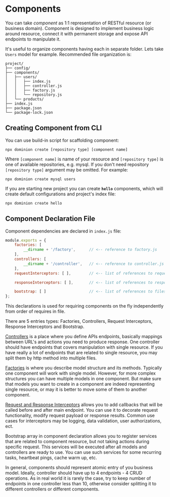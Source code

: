 # Components
You can take _component_ as 1:1 representation of RESTful resource 
(or business domain). Component is designed to implement business 
logic around resource, connect it with permanent storage and expose
API endpoints to manipulate it. 
 
It's useful to organize components having each in separate folder. 
Lets take `Users` model for example. Recommended file organization is: 
```
project/
├── config/
├── components/
│   ├── users/ 
│   │   ├── index.js
│   │   ├── controller.js
│   │   ├── factory.js
│   │   └── repository.js
│   └── products/
├── index.js
├── package.json
└── package-lock.json
```

## Creating Component from CLI

You can use build-in script for scaffolding component:
```shell script
npx dominion create [repository type] [component name]
``` 
Where `[component name]` is name of your resource and
`[repository type]` is one of available repositories, e.g. mysql.
If you don't need repository `[repository type]` argument may be omitted. 
For example:
```shell script
npx dominion create mysql users
```
 
If you are starting new project you can create **`hello`** components,
which will create default configurations and project's index file:

```shell script
npx dominion create hello
```

## Component Declaration File

Component dependencies are declared in `index.js` file:
```js
module.exports = {
    factories: [
        __dirname + '/factory',      // <-- reference to factory.js
    ],
    controllers: [
        __dirname + '/controller',   // <-- reference to controller.js
    ],
    requestInterceptors: [ ],        // <-- list of references to request interceptors

    responseInterceptors: [ ],       // <-- list of references to response interceptors

    bootstrap: [ ]                   // <-- list of references to files that will run on startup
};
```
This declarations is used for requiring components on the fly independently from 
order of requires in file.

There are 5 entries types: Factories, Controllers, Request Interceptors, 
Response Interceptors and Bootstrap.

[Controllers](controllers/) is a place where you define APIs endpoints, basically mappings 
between URL's and actions you need to produce response. One controller should
have endpoints that covers manipulation with single resource. If you have really
a lot of endpoints that are related to single resource, you may split them 
 by http method into multiple files.  

[Factories](/factories-and-models) is where you describe model structure and 
its methods. Typically one component will work with single model.
However, for more complex structures you can have multiple models in
one component. But make sure that models you want to create in a component 
are indeed representing single resource, or
may it is better to move some of them to another component.

[Request and Response Interceptors](/interceptors) allows you to add callbacks
that will be called before and after main endpoint. You can use it to 
decorate request functionality, modify request payload or response results.
Common use cases for interceptors may be logging, data validation, 
user authorizations, ect.  

Bootstrap array in component declaration allows you to register services 
that are related to component resource, but not taking actions during 
specific request. This services will be executed after all models and
controllers are ready to use. You can use such services for some recurring
tasks, heartbeat pings, cache warm up, etc.  

In general, components should represent atomic entry of you business model.
Ideally, controller should have up to 4 endpoints - 4 CRUD operations. As
in real world it is rarely the case, try to keep number of endpoints in 
one controller less than 10, otherwise consider splitting it to 
different controllers or different components.
